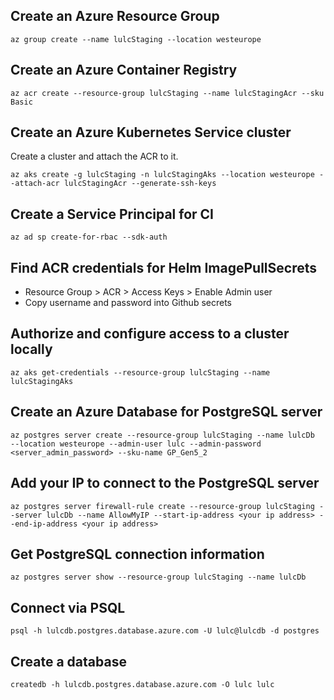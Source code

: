 ## Create an Azure Resource Group

```
az group create --name lulcStaging --location westeurope
```

## Create an Azure Container Registry

```
az acr create --resource-group lulcStaging --name lulcStagingAcr --sku Basic
```

## Create an Azure Kubernetes Service cluster

Create a cluster and attach the ACR to it.

```
az aks create -g lulcStaging -n lulcStagingAks --location westeurope --attach-acr lulcStagingAcr --generate-ssh-keys
```

## Create a Service Principal for CI

```
az ad sp create-for-rbac --sdk-auth
```

## Find ACR credentials for Helm ImagePullSecrets

* Resource Group > ACR > Access Keys > Enable Admin user
* Copy username and password into Github secrets
## Authorize and configure access to a cluster locally

```
az aks get-credentials --resource-group lulcStaging --name lulcStagingAks
```

## Create an Azure Database for PostgreSQL server

```
az postgres server create --resource-group lulcStaging --name lulcDb  --location westeurope --admin-user lulc --admin-password <server_admin_password> --sku-name GP_Gen5_2
```

## Add your IP to connect to the PostgreSQL server

```
az postgres server firewall-rule create --resource-group lulcStaging --server lulcDb --name AllowMyIP --start-ip-address <your ip address> --end-ip-address <your ip address>
```

## Get PostgreSQL connection information

```
az postgres server show --resource-group lulcStaging --name lulcDb
```

## Connect via PSQL
```
psql -h lulcdb.postgres.database.azure.com -U lulc@lulcdb -d postgres
```

## Create a database

```
createdb -h lulcdb.postgres.database.azure.com -O lulc lulc
```
